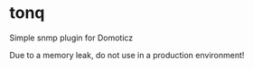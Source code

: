 # tonq
Simple snmp plugin for Domoticz

Due to a memory leak, do not use in a production environment! 
